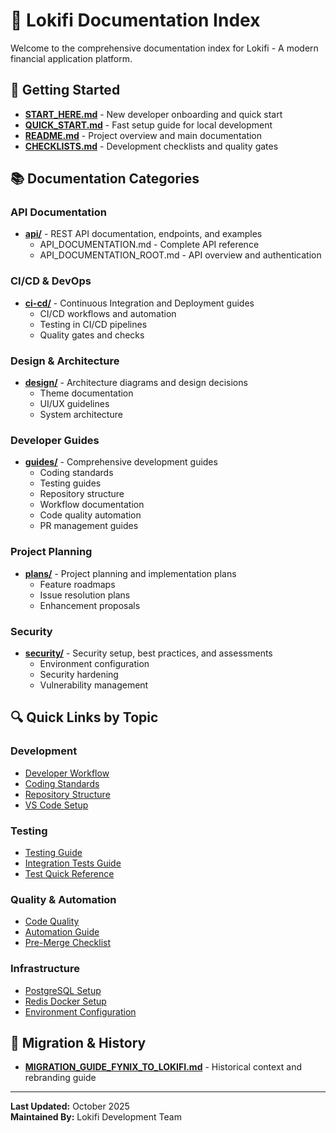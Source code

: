 # 📑 Lokifi Documentation Index

Welcome to the comprehensive documentation index for Lokifi - A modern financial application platform.

## 🚀 Getting Started

- **[START_HERE.md](START_HERE.md)** - New developer onboarding and quick start
- **[QUICK_START.md](QUICK_START.md)** - Fast setup guide for local development
- **[README.md](README.md)** - Project overview and main documentation
- **[CHECKLISTS.md](CHECKLISTS.md)** - Development checklists and quality gates

## 📚 Documentation Categories

### API Documentation
- **[api/](api/)** - REST API documentation, endpoints, and examples
  - API_DOCUMENTATION.md - Complete API reference
  - API_DOCUMENTATION_ROOT.md - API overview and authentication

### CI/CD & DevOps
- **[ci-cd/](ci-cd/)** - Continuous Integration and Deployment guides
  - CI/CD workflows and automation
  - Testing in CI/CD pipelines
  - Quality gates and checks

### Design & Architecture
- **[design/](design/)** - Architecture diagrams and design decisions
  - Theme documentation
  - UI/UX guidelines
  - System architecture

### Developer Guides
- **[guides/](guides/)** - Comprehensive development guides
  - Coding standards
  - Testing guides
  - Repository structure
  - Workflow documentation
  - Code quality automation
  - PR management guides

### Project Planning
- **[plans/](plans/)** - Project planning and implementation plans
  - Feature roadmaps
  - Issue resolution plans
  - Enhancement proposals

### Security
- **[security/](security/)** - Security setup, best practices, and assessments
  - Environment configuration
  - Security hardening
  - Vulnerability management

## 🔍 Quick Links by Topic

### Development
- [Developer Workflow](guides/DEVELOPER_WORKFLOW.md)
- [Coding Standards](guides/CODING_STANDARDS.md)
- [Repository Structure](guides/REPOSITORY_STRUCTURE.md)
- [VS Code Setup](guides/VSCODE_SETUP.md)

### Testing
- [Testing Guide](guides/TESTING_GUIDE.md)
- [Integration Tests Guide](guides/INTEGRATION_TESTS_GUIDE.md)
- [Test Quick Reference](guides/TEST_QUICK_REFERENCE.md)

### Quality & Automation
- [Code Quality](guides/CODE_QUALITY.md)
- [Automation Guide](guides/AUTOMATION.md)
- [Pre-Merge Checklist](guides/PRE_MERGE_CHECKLIST.md)

### Infrastructure
- [PostgreSQL Setup](guides/POSTGRESQL_SETUP_GUIDE.md)
- [Redis Docker Setup](guides/REDIS_DOCKER_SETUP.md)
- [Environment Configuration](security/README.md)

## 📖 Migration & History
- **[MIGRATION_GUIDE_FYNIX_TO_LOKIFI.md](MIGRATION_GUIDE_FYNIX_TO_LOKIFI.md)** - Historical context and rebranding guide

---

**Last Updated:** October 2025  
**Maintained By:** Lokifi Development Team
